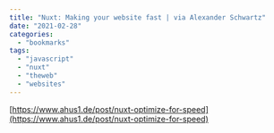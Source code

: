 ```yaml
---
title: "Nuxt: Making your website fast | via Alexander Schwartz"
date: "2021-02-28"
categories: 
  - "bookmarks"
tags: 
  - "javascript"
  - "nuxt"
  - "theweb"
  - "websites"
---
```


[https://www.ahus1.de/post/nuxt-optimize-for-speed](https://www.ahus1.de/post/nuxt-optimize-for-speed)
